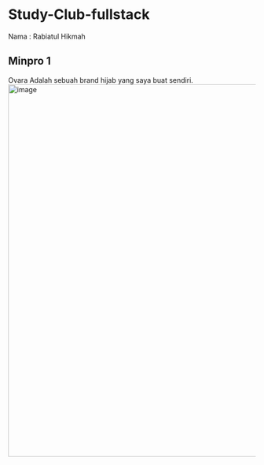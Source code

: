 # Study-Club-fullstack
Nama : Rabiatul Hikmah


## Minpro 1

Ovara Adalah sebuah brand hijab yang saya buat sendiri.
<img width="1619" height="756" alt="image" src="https://github.com/user-attachments/assets/ad2d4881-090e-48dd-89ae-97c1ce8ed8ed" />
